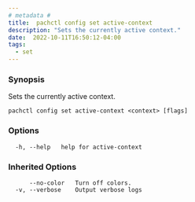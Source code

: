 ```yaml
---
# metadata # 
title:  pachctl config set active-context
description: "Sets the currently active context."
date:  2022-10-11T16:50:12-04:00
tags:
  - set
---
```


### Synopsis

Sets the currently active context.

```
pachctl config set active-context <context> [flags]
```

### Options

```
  -h, --help   help for active-context
```

### Inherited Options

```
      --no-color   Turn off colors.
  -v, --verbose    Output verbose logs
```

